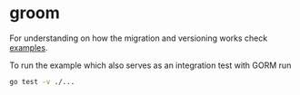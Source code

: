 # groom

For understanding on how the migration and versioning works check [examples](https://github.com/gamble09/groom/tree/master/example).  

To run the example which also serves as an integration test with GORM run
```sh
go test -v ./...
```
